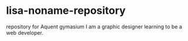 # lisa-noname-repository
repository for Aquent gymasium
I am a graphic designer learning to be a web developer.
